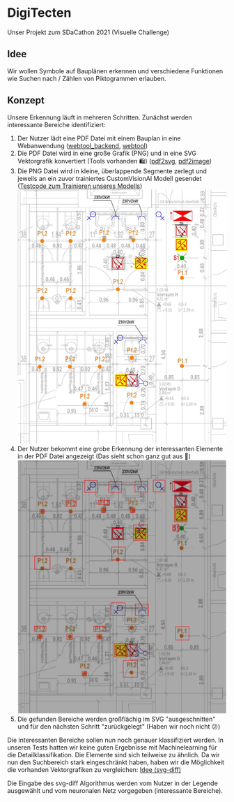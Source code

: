 # DigiTecten

Unser Projekt zum SDaCathon 2021 (Visuelle Challenge)

## Idee

Wir wollen Symbole auf Bauplänen erkennen und verschiedene Funktionen wie Suchen nach / Zählen von Piktogrammen erlauben.

## Konzept

Unsere Erkennung läuft in mehreren Schritten. Zunächst werden interessante Bereiche identifiziert:

1. Der Nutzer lädt eine PDF Datei mit einem Bauplan in eine Webanwendung ([webtool_backend](https://github.com/DigiTecten/webtool_backend), [webtool](https://github.com/DigiTecten/webtool))
2. Die PDF Datei wird in eine große Grafik (PNG) und in eine SVG Vektorgrafik konvertiert (Tools vorhanden 🛍) ([pdf2svg](https://cityinthesky.co.uk/opensource/pdf2svg/), [pdf2image](https://pypi.org/project/pdf2image/))
3. Die PNG Datei wird in kleine, überlappende Segmente zerlegt und jeweils an ein zuvor trainiertes CustomVisionAI Modell gesendet ([Testcode zum Trainieren unseres Modells](https://github.com/DigiTecten/custom-vision-tests))
   ![Original PDF nach Zerlegung](assets/uploaded_part.png)
4. Der Nutzer bekommt eine grobe Erkennung der interessanten Elemente in der PDF Datei angezeigt (Das sieht schon ganz gut aus 🚀)
   ![Interessante Bereiche mit ML identifiziert](assets/relevant_areas.png)
5. Die gefunden Bereiche werden großflächig im SVG "ausgeschnitten" und für den nächsten Schritt "zurückgelegt" (Haben wir noch nicht 😕)

Die interessanten Bereiche sollen nun noch genauer klassifiziert werden. In unseren Tests hatten wir keine guten Ergebnisse mit Machinelearning für die Detailklassifikation. Die Elemente sind sich teilweise zu ähnlich.
Da wir nun den Suchbereich stark eingeschränkt haben, haben wir die Möglichkeit die vorhanden Vektorgrafiken zu vergleichen: [Idee (svg-diff)](https://github.com/DigiTecten/svg-diff)

Die Eingabe des svg-diff Algorithmus werden vom Nutzer in der Legende ausgewählt und vom neuronalen Netz vorgegeben (interessante Bereiche).
